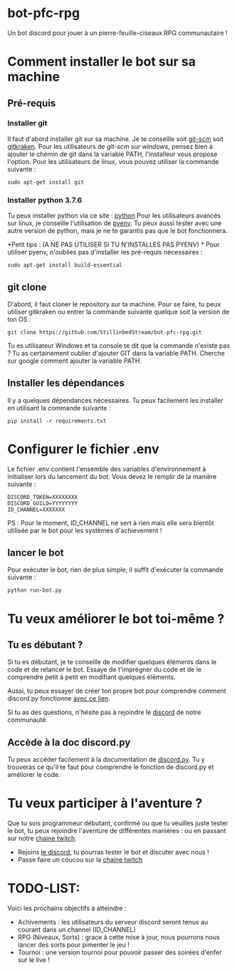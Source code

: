 # bot-pfc-rpg
Un bot discord pour jouer à un pierre-feuille-ciseaux RPG communautaire !


# Comment installer le bot sur sa machine

## Pré-requis

### Installer git
Il faut d'abord installer git sur sa machine. Je te conseille soit [git-scm](https://git-scm.com/downloads) soit [gitkraken](https://www.gitkraken.com/).
Pour les utilisateurs de *git-scm sur windows*, pensez bien à ajouter le chemin de git dans la variable PATH, l'installeur vous propose l'option.
Pour les utilisateurs de linux, vous pouvez utiliser la commande suivante : 
```
sudo apt-get install git
```

### Installer python 3.7.6
Tu peux installer python via ce site : [python](https://www.python.org/downloads/release/python-376/)
Pour les utilisateurs avancés sur linux, je conseille l'utilisation de [pyenv](https://amaral.northwestern.edu/resources/guides/pyenv-tutorial). Tu peux aussi tester avec une autre version de python, mais je ne te garantis pas que le bot fonctionnera.

*Petit tips : (A NE PAS UTILISER SI TU N'INSTALLES PAS PYENV) * Pour utiliser pyenv, n'oublies pas d'installer les pré-requis nécessaires : 
```
sudo apt-get install build-essential
```


## git clone
D'abord, il faut cloner le repository sur ta machine. Pour se faire, tu peux utiliser gitkraken ou entrer la commande suivante quelque soit la version de ton OS :  
```
git clone https://github.com/StillinbedStream/bot-pfc-rpg.git
```

Tu es utilisateur Windows et ta console te dit que la commande n'existe pas ? Tu as certainement oublier d'ajouter GIT dans la variable PATH. Cherche sur google comment ajouter la variable PATH.

## Installer les dépendances
Il y a quelques dépendances nécessaires. Tu peux facilement les installer en utilisant la commande suivante : 
```
pip install -r requirements.txt
```

# Configurer le fichier .env
Le fichier .env contient l'ensemble des variables d'environnement à initialiser lors du lancement du bot. Vous devez le remplir de la manière suivante : 
```
DISCORD_TOKEN=XXXXXXXX
DISCORD_GUILD=YYYYYYYY
ID_CHANNEL=XXXXXXX
```
PS : Pour le moment, ID_CHANNEL ne sert à rien mais elle sera bientôt utilisée par le bot pour les systèmes d'achievement !


## lancer le bot
Pour exécuter le bot, rien de plus simple, il suffit d'exécuter la commande suivante :
```
python run-bot.py
``` 

# Tu veux améliorer le bot toi-même ?
## Tu es débutant ?
Si tu es débutant, je te conseille de modifier quelques éléments dans le code et de relancer le bot.
Essaye de t'imprégner du code et de le comprendre petit à petit en modifiant quelques éléments. 

Aussi, tu peux essayer de créer ton propre bot pour comprendre comment discord.py fonctionne [avec ce lien](https://twitter.com/Still_In_Bed/status/1246761244843020294). 

Si tu as des questions, n'hésite pas à rejoindre le [discord](https://discordapp.com/invite/UE6DSrS) de notre communauté.

## Accède à la doc discord.py
Tu peux accéder facilement à la documentation de [discord.py](https://discordpy.readthedocs.io/en/latest/). Tu y trouveras ce qu'il te faut pour comprendre le fonction de discord.py et améliorer le code.


# Tu veux participer à l'aventure ?
Que tu sois programmeur débutant, confirmé ou que tu veuilles juste tester le bot, tu peux rejoindre l'aventure de différentes manières : ou en passant sur notre [chaine twitch](twitch.tv/stillinbed).
* Rejoins [le discord](https://discordapp.com/invite/UE6DSrS), tu pourras tester le bot et discuter avec nous !
* Passe faire un coucou sur la [chaine twitch](twitch.tv/stillinbed)


# TODO-LIST:
Voici les prochains objectifs à atteindre :
* Achivements : les utilisateurs du serveur discord seront tenus au courant dans un channel (ID_CHANNEL)
* RPG (Niveaux, Sorts) : grace à cette mise à jour, nous pourrons nous lancer des sorts pour pimenter le jeu !
* Tournoi : une version tournoi pour pouvoir passer des soirées d'enfer sur le live ! 
